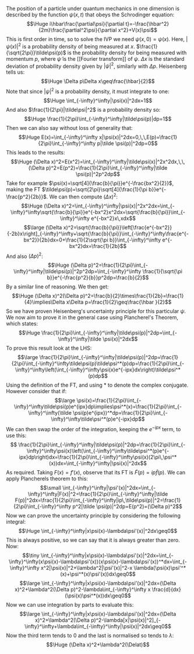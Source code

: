  
The position of a particle under quantum mechanics in one dimension is described by the function $\psi(x,t)$ that obeys the Schrodinger equation:$$\Huge i\hbar\frac{\partial\psi}{\partial t}=-\frac{\hbar^2}{2m}\frac{\partial^2\psi}{\partial x^2}+V(x)\psi$$This is first order in time, so to solve the IVP we need $\psi(x,0)=\psi(x)$. Here, $|\psi(x)|^2$ is a probability density of being measured at $x$. $\frac{1}{\sqrt{2\pi}}\tilde\psi(p)$ is the probability density for being measured with momentum $p$, where $\tilde\psi$ is the [[Fourier transform]] of $\psi$. $\Delta x$ is the standard deviation of probability density given by $|\psi|^2$, similarly with $\Delta p$. Heisenberg tells us:$$\Huge \Delta p\Delta x\geq\frac{\hbar}{2}$$Note that since $|\psi|^2$ is a probability density, it must integrate to one:$$\Huge \int_{-\infty}^\infty|\psi(x)|^2dx=1$$And also $\frac{1}{2\pi}|\tilde\psi|^2$ is a probability density so:$$\Huge \frac{1}{2\pi}\int_{-\infty}^\infty|\tilde\psi(p)|dp=1$$Then we can also say without loss of generality that:$$\Huge E(x)=\int_{-\infty}^\infty x|\psi(x)|^2dx=0,\,\,E(p)=\frac{1}{2\pi}\int_{-\infty}^\infty p|\tilde \psi(p)|^2dp=0$$This leads to the results:$$\Huge (\Delta x)^2=E(x^2)=\int_{-\infty}^\infty|\tilde\psi(x)|^2x^2dx,\,\,(\Delta p)^2=E(p^2)=\frac{1}{2\pi}\int_{-\infty}^\infty|\tilde \psi(p)|^2p^2dp$$Take for example $\psi(x)=\sqrt[4]{\frac{b}{\pi}}e^{-\frac{bx^2}{2}}$, making the FT $\tilde\psi(p)=\sqrt{2\pi}\sqrt[4]{\frac{1}{\pi b}}e^{-\frac{p^2}{2b}}$. We can then compute $(\Delta x)^2$:$$\Huge (\Delta x)^2=\int_{-\infty}^\infty|\psi(x)|^2x^2dx=\int_{-\infty}^\infty\sqrt{\frac{b}{\pi}}e^{-bx^2}x^2dx=\sqrt{\frac{b}{\pi}}\int_{-\infty}^\infty e^{-bx^2}x\,xdx$$$$\large (\Delta x)^2=\sqrt{\frac{b}{\pi}}\left[\frac{e^{-bx^2}}{-2b}x\right]_{-\infty}^\infty+\sqrt{\frac{b}{\pi}}\int_{-\infty}^\infty\frac{e^{-bx^2}}{2b}dx=0+\frac{1}{2\sqrt{\pi b}}\int_{-\infty}^\infty e^{-bx^2}dx=\frac{1}{2b}$$And also $(\Delta p)^2$:$$\Huge (\Delta p)^2=\frac{1}{2\pi}\int_{-\infty}^\infty|\tilde\psi(p)|^2p^2dp=\int_{-\infty}^\infty \frac{1}{\sqrt{\pi b}}e^{-\frac{p^2}{b}}p^2dp=\frac{b}{2}$$By a similar line of reasoning. We then get:$$\Huge (\Delta x)^2(\Delta p)^2=\frac{b}{2}\times\frac{1}{2b}=\frac{1}{4}\implies\Delta x\Delta p=\frac{1}{2}\geq\frac{\hbar }{2}$$So we have proven Heisenberg's uncertainty principle for this particular $\psi$. We now aim to prove it in the general case using Plancherel's Theorem, which states:$$\Huge \frac{1}{2\pi}\int_{-\infty}^\infty|\tilde\psi(p)|^2dp=\int_{-\infty}^\infty|\tilde \psi(x)|^2dx$$To prove this result look at the LHS:$$\large \frac{1}{2\pi}\int_{-\infty}^\infty|\tilde\psi(p)|^2dp=\frac{1}{2\pi}\int_{-\infty}^\infty\tilde\psi(p)\tilde\psi^*(p)dp=\frac{1}{2\pi}\int_{-\infty}^\infty\left(\int_{-\infty}^\infty\psi(x)e^{-ipx}dx\right)\tilde\psi^*(p)dp$$Using the definition of the FT, and using $*$ to denote the complex conjugate. However consider that if:$$\large \psi(x)=\frac{1}{2\pi}\int_{-\infty}^\infty\tilde\psi(p)e^{ipx}dp\implies\psi^*(x)=\frac{1}{2\pi}\int_{-\infty}^\infty(\tilde \psi(p)e^{ipx})^*dp=\frac{1}{2\pi}\int_{-\infty}^\infty\tilde\psi^*(p)e^{-ipx}dp$$We can then swap the order of the integration, keeping the $e^{-ipx}$ term, to use this:$$ \frac{1}{2\pi}\int_{-\infty}^\infty|\tilde\psi(p)|^2dp=\frac{1}{2\pi}\int_{-\infty}^\infty\psi(x)\left(\int_{-\infty}^\infty\tilde\psi^*(p)e^{-ipx}dp\right)dx=\frac{1}{2\pi}\int_{-\infty}^\infty\psi(x)(2\pi\,\psi^*(x))dx=\int_{-\infty}^\infty|\psi(x)|^2dx$$As required. Taking $F(x)=f'(x)$, observe that its FT is $\tilde F(p)=ip\tilde f(p)$. We can apply Plancherels theorem to this:$$\small \int_{-\infty}^\infty|\psi'(x)|^2dx=\int_{-\infty}^\infty|F(x)|^2=\frac{1}{2\pi}\int_{-\infty}^\infty|\tilde F(p)|^2dx=\frac{1}{2\pi}\int_{-\infty}^\infty|ip\,\tilde\psi(p)|^2=\frac{1}{2\pi}\int_{-\infty}^\infty p^2|\tilde \psi(p)|^2dp=E(p^2)=(\Delta p)^2$$Now we can prove the uncertainty principle by considering the following integral:$$\Huge \int_{-\infty}^\infty|x\psi(x)-\lambda\psi'(x)|^2dx\geq0$$This is always positive, so we can say that it is always greater than zero. Now:$$\tiny \int_{-\infty}^\infty|x\psi(x)-\lambda\psi'(x)|^2dx=\int_{-\infty}^\infty(x\psi(x)-\lambda\psi'(x))(x\psi(x)-\lambda\psi'(x))^*dx=\int_{-\infty}^\infty x^2|\psi(x)|^2+\lambda^2|\psi'(x)|^2-x \lambda(\psi(x)\psi'^*(x)+\psi^*(x)\psi'(x))dx\geq0$$$$\large \int_{-\infty}^\infty|x\psi(x)-\lambda\psi'(x)|^2dx=(\Delta x)^2+\lambda^2(\Delta p)^2-\lambda\int_{-\infty}^\infty x \frac{d}{dx}(\psi(x)\psi^*(x))dx\geq0$$Now we can use integration by parts to evaluate this:$$\large \int_{-\infty}^\infty|x\psi(x)-\lambda\psi'(x)|^2dx=(\Delta x)^2+\lambda^2(\Delta p)^2-\lambda[x|\psi(x)|^2]_{-\infty}^\infty+\lambda\int_{-\infty}^\infty|\psi(x)|^2dx\geq0$$Now the third term tends to $0$ and the last is normalised so tends to $\lambda$:$$\Huge (\Delta x)^2+\lambda^2(\Delat)$$